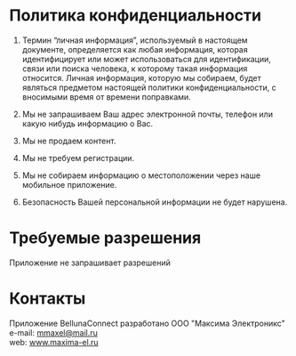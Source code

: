# Политика конфиденциальности

1. Термин “личная информация”, используемый в настоящем документе, определяется как любая информация, которая идентифицирует или может использоваться для идентификации, связи или поиска человека, к которому такая информация относится. Личная информация, которую мы собираем, будет являться предметом настоящей политики конфиденциальности, с вносимыми время от времени поправками.

2. Мы не запрашиваем Ваш адрес электронной почты, телефон или какую нибудь информацию о Вас.

3. Мы не продаем контент.

4. Мы не требуем регистрации.

5. Мы не собираем информацию о местоположении через наше мобильное приложение.

6. Безопасность Вашей персональной информации не будет нарушена.

# Требуемые разрешения

Приложение не запрашивает разрешений

# Контакты

Приложение BellunaConnect разработано OOO "Максима Электроникс"  
e-mail: mmaxel@mail.ru  
web: www.maxima-el.ru  
